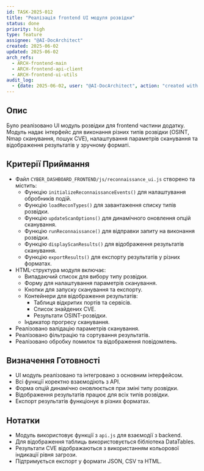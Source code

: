 ```yaml
---
id: TASK-2025-012
title: "Реалізація frontend UI модуля розвідки"
status: done
priority: high
type: feature
assignee: "@AI-DocArchitect"
created: 2025-06-02
updated: 2025-06-02
arch_refs:
  - ARCH-frontend-main
  - ARCH-frontend-api-client
  - ARCH-frontend-ui-utils
audit_log:
  - {date: 2025-06-02, user: "@AI-DocArchitect", action: "created with status done"}
---
```

## Опис
Було реалізовано UI модуль розвідки для frontend частини додатку. Модуль надає інтерфейс для виконання різних типів розвідки (OSINT, Nmap сканування, пошук CVE), налаштування параметрів сканування та відображення результатів у зручному форматі.

## Критерії Приймання
- Файл `CYBER_DASHBOARD_FRONTEND/js/reconnaissance_ui.js` створено та містить:
    - Функцію `initializeReconnaissanceEvents()` для налаштування обробників подій.
    - Функцію `loadReconTypes()` для завантаження списку типів розвідки.
    - Функцію `updateScanOptions()` для динамічного оновлення опцій сканування.
    - Функцію `runReconnaissance()` для відправки запиту на виконання розвідки.
    - Функцію `displayScanResults()` для відображення результатів сканування.
    - Функцію `exportResults()` для експорту результатів у різних форматах.
- HTML-структура модуля включає:
    - Випадаючий список для вибору типу розвідки.
    - Форму для налаштування параметрів сканування.
    - Кнопки для запуску сканування та експорту.
    - Контейнери для відображення результатів:
        - Таблиця відкритих портів та сервісів.
        - Список знайдених CVE.
        - Результати OSINT-розвідки.
    - Індикатор прогресу сканування.
- Реалізовано валідацію параметрів сканування.
- Реалізовано фільтрацію та сортування результатів.
- Реалізовано обробку помилок та відображення повідомлень.

## Визначення Готовності
- UI модуль реалізовано та інтегровано з основним інтерфейсом.
- Всі функції коректно взаємодіють з API.
- Форма опцій динамічно оновлюється при зміні типу розвідки.
- Відображення результатів працює для всіх типів розвідки.
- Експорт результатів функціонує в різних форматах.

## Нотатки
- Модуль використовує функції з `api.js` для взаємодії з backend.
- Для відображення таблиць використовується бібліотека DataTables.
- Результати CVE відображаються з використанням кольорової індикації рівня загрози.
- Підтримується експорт у формати JSON, CSV та HTML. 